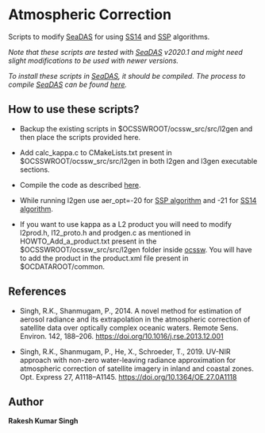 # Atmospheric Correction
Scripts to modify [SeaDAS](https://seadas.gsfc.nasa.gov/) for using [SS14](https://doi.org/10.1016/j.rse.2013.12.001) and [SSP](https://doi.org/10.1364/OE.27.0A1118) algorithms.

*Note that these scripts are tested with [SeaDAS](https://seadas.gsfc.nasa.gov/) v2020.1 and might need slight modifications to be used with newer versions.*


*To install these scripts in [SeaDAS](https://seadas.gsfc.nasa.gov/), it should be compiled. The process to compile [SeaDAS](https://seadas.gsfc.nasa.gov/) can be found [here](https://seadas.gsfc.nasa.gov/build_ocssw/#building-the-code).*


## How to use these scripts?

* Backup the existing scripts in $OCSSWROOT/ocssw_src/src/l2gen and then place the scripts provided here.
* Add calc_kappa.c to CMakeLists.txt present in $OCSSWROOT/ocssw_src/src/l2gen in both l2gen and l3gen executable sections.
* Compile the code as described [here](https://seadas.gsfc.nasa.gov/build_ocssw/#building-the-code).
* While running l2gen use aer_opt=-20 for [SSP algorithm](https://doi.org/10.1016/j.rse.2013.12.001) and -21 for [SS14 algorithm](https://doi.org/10.1364/OE.27.0A1118).


* If you want to use kappa as a L2 product you will need to modify l2prod.h, l12_proto.h and prodgen.c as mentioned in HOWTO_Add_a_product.txt present in the $OCSSWROOT/ocssw_src/src/l2gen folder inside [ocssw](https://oceancolor.gsfc.nasa.gov/docs/ocssw/index.html). You will have to add the product in the product.xml file present in $OCDATAROOT/common.

## References

* Singh, R.K., Shanmugam, P., 2014. A novel method for estimation of aerosol radiance and its extrapolation in the atmospheric correction of satellite data over optically complex oceanic waters. Remote Sens. Environ. 142, 188–206. https://doi.org/10.1016/j.rse.2013.12.001


* Singh, R.K., Shanmugam, P., He, X., Schroeder, T., 2019. UV-NIR approach with non-zero water-leaving radiance approximation for atmospheric correction of satellite imagery in inland and coastal zones. Opt. Express 27, A1118–A1145. https://doi.org/10.1364/OE.27.0A1118


## Author
**Rakesh Kumar Singh**
